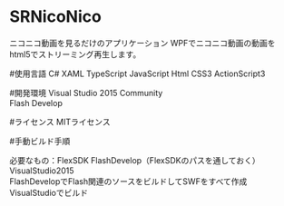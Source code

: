 # SRNicoNico
ニコニコ動画を見るだけのアプリケーション
WPFでニコニコ動画の動画をhtml5でストリーミング再生します。

#使用言語
C# XAML TypeScript JavaScript Html CSS3 ActionScript3

#開発環境
Visual Studio 2015 Community  
Flash Develop


#ライセンス
MITライセンス

#手動ビルド手順

必要なもの：FlexSDK FlashDevelop（FlexSDKのパスを通しておく） VisualStudio2015  
FlashDevelopでFlash関連のソースをビルドしてSWFをすべて作成  
VisualStudioでビルド  

